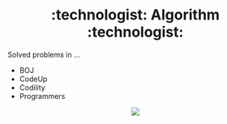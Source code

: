 <div align=center> <h1> :technologist: Algorithm :technologist: </h1> </div>

Solved problems in ...

+ BOJ
+ CodeUp
+ Codility
+ Programmers

<p align = "center">
    <a href = "https://solved.ac/zerohertz/">
        <img src = "http://mazassumnida.wtf/api/v2/generate_badge?boj=Zerohertz"/>
    </a>
</p>
